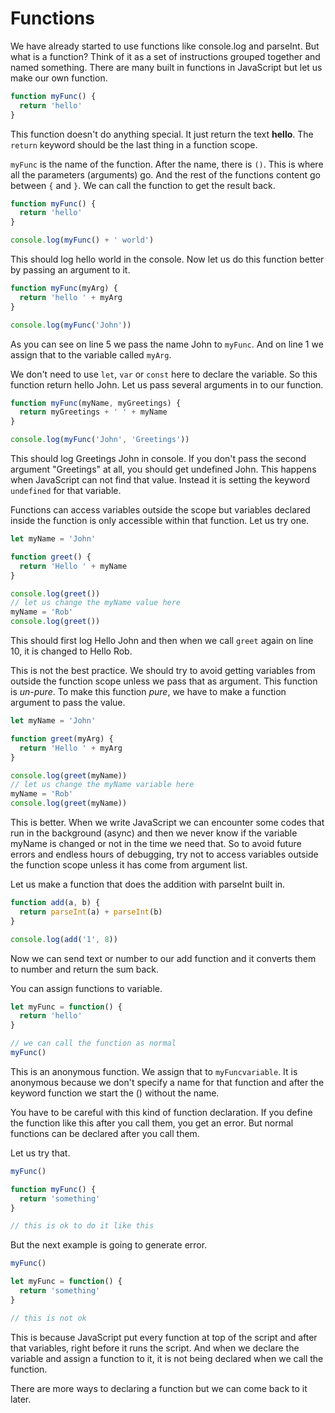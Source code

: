 # Functions

We have already started to use functions like console.log and parseInt. But what is a function?
Think of it as a set of instructions grouped together and named something. There are many built in functions in JavaScript but let us make our own function.

```javascript
function myFunc() {
  return 'hello'
}
```

This function doesn't do anything special. It just return the text **hello**. The `return` keyword should be the last thing in a function scope.

`myFunc` is the name of the function. After the name, there is `()`. This is where all the parameters (arguments) go. And the rest of the functions content go between `{` and `}`.
We can call the function to get the result back.

```javascript
function myFunc() {
  return 'hello'
}

console.log(myFunc() + ' world')
```

This should log hello world in the console.
Now let us do this function better by passing an argument to it.

```javascript
function myFunc(myArg) {
  return 'hello ' + myArg
}

console.log(myFunc('John'))
```

As you can see on line 5 we pass the name John to `myFunc`. And on line 1 we assign that to the variable called `myArg`.

We don't need to use `let`, `var` or `const` here to declare the variable. So this function return hello John. Let us pass several arguments in to our function.

```javascript
function myFunc(myName, myGreetings) {
  return myGreetings + ' ' + myName
}

console.log(myFunc('John', 'Greetings'))
```

This should log Greetings John in console.
If you don't pass the second argument "Greetings" at all, you should get undefined John.
This happens when JavaScript can not find that value. Instead it is setting the keyword `undefined` for that variable.

Functions can access variables outside the scope but variables declared inside the function is only accessible within that function. Let us try one.

```javascript
let myName = 'John'

function greet() {
  return 'Hello ' + myName
}

console.log(greet())
// let us change the myName value here
myName = 'Rob'
console.log(greet())
```

This should first log Hello John and then when we call `greet` again on line 10, it is changed to Hello Rob.

This is not the best practice. We should try to avoid getting variables from outside the function scope unless we pass that as argument. This function is _un-pure_. To make this function _pure_, we have to make a function argument to pass the value.

```javascript
let myName = 'John'

function greet(myArg) {
  return 'Hello ' + myArg
}

console.log(greet(myName))
// let us change the myName variable here
myName = 'Rob'
console.log(greet(myName))
```

This is better. When we write JavaScript we can encounter some codes that run in the background (async) and then we never know if the variable myName is changed or not in the time we need that. So to avoid future errors and endless hours of debugging, try not to access variables outside the function scope unless it has come from argument list.

Let us make a function that does the addition with parseInt built in.

```javascript
function add(a, b) {
  return parseInt(a) + parseInt(b)
}

console.log(add('1', 8))
```

Now we can send text or number to our add function and it converts them to number and return the sum back.

You can assign functions to variable.

```javascript
let myFunc = function() {
  return 'hello'
}

// we can call the function as normal
myFunc()
```

This is an anonymous function. We assign that to `myFuncvariable`.
It is anonymous because we don't specify a name for that function and after the keyword function we start the () without the name.

You have to be careful with this kind of function declaration. If you define the function like this after you call them, you get an error. But normal functions can be declared after you call them.

Let us try that.

```javascript
myFunc()

function myFunc() {
  return 'something'
}

// this is ok to do it like this
```

But the next example is going to generate error.

```javascript
myFunc()

let myFunc = function() {
  return 'something'
}

// this is not ok
```

This is because JavaScript put every function at top of the script and after that variables, right before it runs the script.
And when we declare the variable and assign a function to it, it is not being declared when we call the function.

There are more ways to declaring a function but we can come back to it later.
